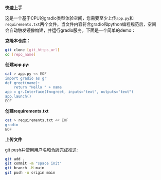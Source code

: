 **快速上手**

这是一个基于CPU的gradio类型体验空间，您需要至少上传`app.py`和`requirements.txt`两个文件。当文件内容符合gradio和python编程规范后，空间会自动触发镜像构建，并运行gradio服务。下面是一个简单的demo：

**克隆本仓库：**

```bash
git clone [git_https_url]
cd [repo_name]
```

**创建app.py:**

```bash
cat > app.py << EOF
import gradio as gr
def greet(name):
    return "Hello " + name
app = gr.Interface(fn=greet, inputs="text", outputs="text")
app.launch()
EOF
```

**创建requirements.txt**

```bash
cat > requirements.txt << EOF
gradio
EOF
```

**上传文件**

git push并使用用户名和[令牌](/my/tokens)完成推送:

```bash
git add .
git commit -m "space init"
git branch -M main
git push -u origin main
```
